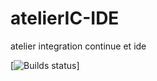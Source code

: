 # atelierIC-IDE
atelier integration continue et ide

[![Builds status](https://travis-ci.com/simonTEpsi/atelierIC-IDE.svg?branch=master)]